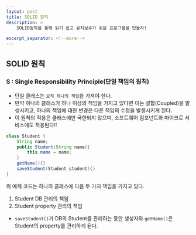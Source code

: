 ```yaml
---
layout: post
title: SOLID 원칙
description: >
    SOLID원칙을 통해 읽기 쉽고 유지보수가 쉬운 프로그램을 만들자!

excerpt_separator: <!--more-->
---
```


<!--more-->

## SOLID 원칙

### S : Single Responsibility Principle(단일 책임의 원칙)
- 단일 클래스는 `오직 하나의 책임`을 가져야 한다.
- 만약 하나의 클래스가 하나 이상의 책임을 가지고 있다면 이는 결합(Coupled)을 발생시키고, 하나의 책임에 대한 변경은 다른 책임의 수정을 발생시키게 된다.
- 이 원칙의 적용은 클래스에만 국한되지 않으며, 소프트웨어 컴포넌트와 마이크로 서비스에도 적용된다!!

```java
class Student {
    String name;
    public Student(String name){
        this.name = name;
    }
    getName(){}
    saveStudent(Student student){}
}
```
위 예제 코드는 하나의 클래스에 다음 두 가지 책임을 가지고 있다.
1. Student DB 관리의 책임
2. Student property 관리의 책임
- `saveStudent()`가 DB의 Student를 관리하는 동안 생성자와 `getName()`은 Student의 property를 관리하게 된다.

